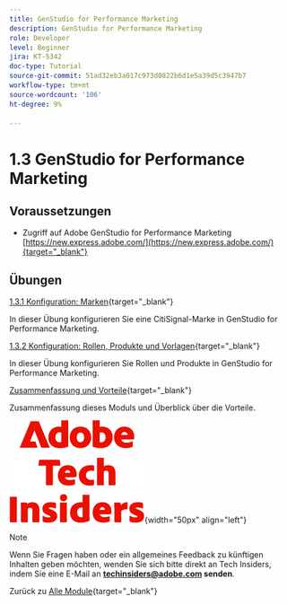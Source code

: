 ```yaml
---
title: GenStudio for Performance Marketing
description: GenStudio for Performance Marketing
role: Developer
level: Beginner
jira: KT-5342
doc-type: Tutorial
source-git-commit: 51ad32eb3a017c973d0822b6d1e5a39d5c3947b7
workflow-type: tm+mt
source-wordcount: '106'
ht-degree: 9%

---
```


# 1.3 GenStudio for Performance Marketing


## Voraussetzungen

- Zugriff auf Adobe GenStudio for Performance Marketing [https://new.express.adobe.com/](https://new.express.adobe.com/){target="_blank"}

## Übungen

[1.3.1 Konfiguration: Marken](./ex1.md){target="_blank"}

In dieser Übung konfigurieren Sie eine CitiSignal-Marke in GenStudio for Performance Marketing.

[1.3.2 Konfiguration: Rollen, Produkte und Vorlagen](./ex2.md){target="_blank"}

In dieser Übung konfigurieren Sie Rollen und Produkte in GenStudio for Performance Marketing.

[Zusammenfassung und Vorteile](./summary.md){target="_blank"}

Zusammenfassung dieses Moduls und Überblick über die Vorteile.

![Tech Insiders](./../../../assets/images/techinsiders.png){width="50px" align="left"}

>[!NOTE]
>
>Wenn Sie Fragen haben oder ein allgemeines Feedback zu künftigen Inhalten geben möchten, wenden Sie sich bitte direkt an Tech Insiders, indem Sie eine E-Mail an **techinsiders@adobe.com senden**.

Zurück zu [Alle Module](../../../overview.md){target="_blank"}
